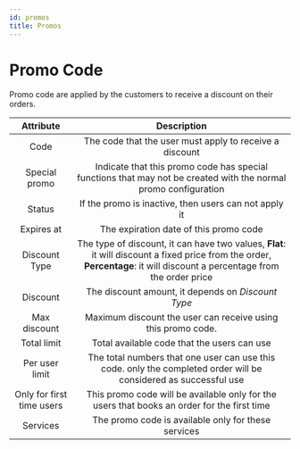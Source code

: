 ```yaml
---
id: promos
title: Promos
---
```




# Promo Code

Promo code are applied by the customers to receive a discount on their orders.



|         Attribute         |                         Description                          |
| :-----------------------: | :----------------------------------------------------------: |
|           Code            |   The code that the user must apply to receive a discount    |
|       Special promo       | Indicate that this promo code has special functions that may not be created with the normal promo configuration |
|          Status           |    If the promo is inactive, then users can not apply it     |
|        Expires at         |            The expiration date of this promo code            |
|       Discount Type       | The type of discount, it can have two values, **Flat**: it will discount a fixed price from the order, **Percentage**: it will discount a percentage from the order price |
|         Discount          |      The discount amount, it depends on *Discount Type*      |
|       Max discount        | Maximum discount the user can receive using this promo code. |
|        Total limit        |         Total available code that the users can use          |
|      Per user limit       | The total numbers that one user can use this code. only the completed order will be considered as successful use |
| Only for first time users | This promo code will be available only for the users that books an order for the first time |
|         Services          |     The promo code is available only for these services      |

